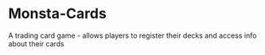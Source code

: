 # Monsta-Cards
A trading card game - allows players to register their decks and access info about their cards
